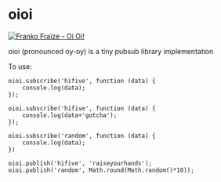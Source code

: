 # oioi
[![Franko Fraize - Oi Oi! ](https://img.youtube.com/vi/nZWlRnOvBKs/0.jpg)](https://www.youtube.com/watch?v=nZWlRnOvBKs)

oioi (pronounced oy-oy) is a tiny pubsub library implementation

To use:
```
oioi.subscribe('hifive', function (data) {
	console.log(data);
});

oioi.subscribe('hifive', function (data) {
	console.log(data+'gotcha');
});

oioi.subscribe('random', function (data) {
	console.log(data);
})

oioi.publish('hifive', 'raiseyourhands');
oioi.publish('random', Math.round(Math.random()*10));
```
